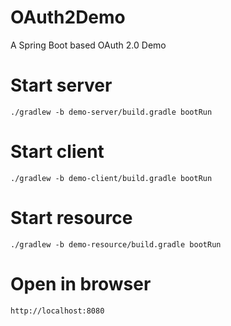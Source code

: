 # OAuth2Demo
A Spring Boot based OAuth 2.0 Demo

# Start server
```
./gradlew -b demo-server/build.gradle bootRun
```

# Start client
```
./gradlew -b demo-client/build.gradle bootRun
```

# Start resource
```
./gradlew -b demo-resource/build.gradle bootRun
```

# Open in browser
```
http://localhost:8080
```